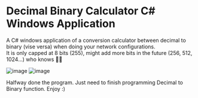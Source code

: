 # Decimal Binary Calculator C# Windows Application 
A C# windows application of a conversion calculator between decimal to binary (vise versa) when doing your network configurations.  \
It is only capped at 8 bits (255), might add more bits in the future (256, 512, 1024...) who knows 🤷‍♂️

![image](https://user-images.githubusercontent.com/74930417/111056824-c950eb00-8447-11eb-9af9-d40019c28ad9.png) ![image](https://user-images.githubusercontent.com/74930417/111056828-d1a92600-8447-11eb-93a2-ce84e67a76c4.png)

Halfway done the program. Just need to finish programming Decimal to Binary function. Enjoy :)

